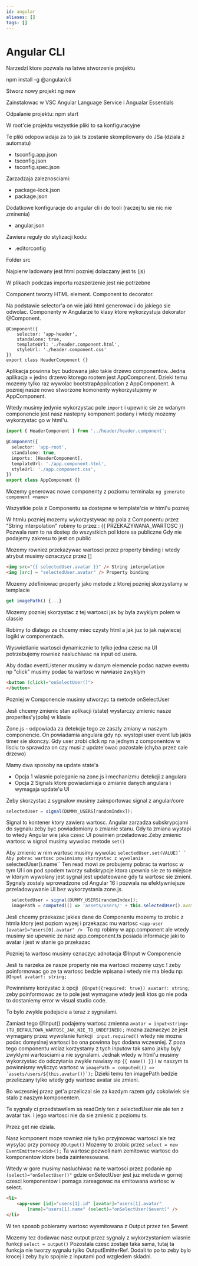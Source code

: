 ```yaml
---
id: angular
aliases: []
tags: []
---
```


# Angular CLI
Narzedzi ktore pozwala na latwe stworzenie projektu

npm install -g @angular/cli

Stworz nowy projekt
ng new <project-name>

Zainstalowac w VSC Angular Language Service i Angualar Essentials

Odpalanie projektu:
npm start


W root'cie projektu wszystkie pliki to sa konfiguracyjne

Te pliki odopowiadaja za to jak ts zostanie skompilowany do JSa (dziala z automatu)
- tsconfig.app.json
- tsconfig.json
- tsconfig.spec.json

Zarzadzaja zaleznosciami:
- package-lock.json
- package.json

Dodatkowe konfiguracje do angular cli i do tooli (raczej tu sie nic nie zminenia)
- angular.json

Zawiera reguly do stylizacji kodu:
- .editorconfig

Folder src

Najpierw ladowany jest html pozniej dolaczany jest ts (js)

W plikach podczas importu rozszerzenie jest nie potrzebne

Component tworzy HTML element. Component to decorator.

Na podstawie selector'a on wie jaki html generowac i do jakiego sie odwolac.
Componenty w Angularze to klasy ktore wykorzystuja dekorator @Component.

```
@Component({
    selector: 'app-header',
    standalone: true,
    templateUrl: './header.component.html',
    styleUrl: './header.component.css'
})
export class HeaderComponent {}
```


Aplikacja powinna byc budowana jako takie drzewo componentow. Jedna aplikacja = jedno drzewo ktorego rootem jest AppComponent.
Dzieki temu mozemy tylko raz wywolac bootstrapApplication z AppComponent. A pozniej nasze nowo stworzone komonenty wykorzystujemy w AppComponent.

Wtedy musimy jedynie wykorzystac pole ``import`` i upewnic sie ze wdanym componencie jest nasz nastepny komponent podany i wtedy mozemy wykorzystac go w html'u.

```typescript
import { HeaderComponent } from '../header/header.component';

@Component({
  selector: 'app-root',
  standalone: true,
  imports: [HeaderComponent],
  templateUrl: './app.component.html',
  styleUrl: './app.component.css',
})
export class AppComponent {}
```


Mozemy generowac nowe componenty z poziomu terminala:
``ng generate component <name>``

Wszystkie pola z Componentu sa dostepne w template'cie w html'u pozniej


W htmlu pozniej mozemy wykorzystywac np pola z Componentu przez "String interpolation" robimy to przez : {{ PRZEKAZYWANA_WARTOSC }}
Pozwala nam to na dostep do wszystkich pol ktore sa publiczne
Gdy nie podajemy zakresu to jest on public

Mozemy rowniez przekazywac wartosci przez property binding i wtedy atrybut musimy oznaczycz przez [] 

```html
<img src="{{ selectedUser.avatar }}" /> String interpolation
<img [src] = "selectedUser.avatar" /> Property binding
```


Mozemy zdefiniowac property jako metode z ktorej pozniej skorzystamy w templacie 
```typescript
get imagePath() {...}
```
Mozemy pozniej skorzystac z tej wartosci jak by byla zwyklym polem w classie

Robimy to dlatego ze chcemy miec czysty html a jak juz to jak najwiecej logiki w componentach.

Wyswietlanie wartosci dynamicznie to tylko jedna czesc na UI potrzebujemy rowniez nasluchiwac na input od usera.

Aby dodac eventListener musimy w danym elemencie podac nazwe eventu np "click" musimy podac ta wartosc w nawiasie zwyklym
```html
<button (click)="onSelectUser()">
</button>
```
Pozniej w Componencie musimy utworzyc ta metode onSelectUser

Jesli chcemy zmienic stan aplikacji (state) wystarczy zmienic nasze properites'y(pola) w klasie


Zone.js - odpowiada za detekcje tego ze zaszly zmiany w naszym componencie. On powiadamia angulara gdy np. wystopi user event lub jakis timer sie skonczy. Gdy user zrobi click np na jednym z componentow w lisciu to sprawdza on czy musi z update'owac pozostale (chyba przez cale drzewo)

Mamy dwa sposoby na update state'a 
- Opcja 1 wlasnie poleganie na zone.js i mechanizmu detekcji z angulara
- Opcja 2 Signals ktore powiadamiaja o zmianie danych angulara i wymagaja update'u UI 

Zeby skorzystac z sygnalow musimy zaimportowac signal z angular/core
```typescript
selectedUser = signal(DUMMY_USERS[randomIndex]);
```
Signal to kontener ktory zawiera wartosc. Angular zarzadza subskrypcjami do sygnalu zeby byc powiadomiony o zmianie stanu. Gdy ta zmiana wystapi to wtedy Angular wie jaka czesc UI powinien przeladowac.Zeby zmienic wartosc w signal musimy wywolac metode ``set()``

Aby zmienic w nim wartosc musimy wywolac ``selectedUser.set(VALUE)` `
Aby pobrac wartosc powinnismy skorzystac z wywolania ``selectedUser().name``  Ten read mowi ze probujemy pobrac ta wartosc w tym UI i on pod spodem tworzy subskrypcje ktora upewnia sie ze to miejsce w ktorym wywolany jest sygnal jest updateowane gdy ta wartosc sie zmieni.
Sygnaly zostaly wprowadzone od Angular 16 i pozwala na efektywniejsze przeladowywanie UI bez wykorzystania zone.js.

```typescript
  selectedUser = signal(DUMMY_USERS[randomIndex]);
  imagePath = computed(() => 'assets/users/' + this.selectedUser().avatar);
```

Jesli chcemy przekazac jakies dane do Componentu mozemy to zrobic z htmla ktory jest poziom wyzej i przekazac mu wartosc
``<app-user [avatar]="users[0].avatar" /> ``
To np robimy w app.component ale wtedy musimy sie upewnic ze nasz app.component.ts posiada informacje jaki to avatar i jest w stanie go przekazac

Pozniej ta wartosc musimy oznaczyc adnotacja @Input w Componencie


Jesli ts narzeka ze nasze property nie ma wartosci mozemy uzyc ! zeby poinformowac go ze ta wartosc bedzie wpisana i wtedy nie ma bledu np: `` @Input avatar!: string;``

Powinnismy korzystac z opcji `` @Input({required: true}) avatar!: string;`` zeby poinformowac ze to pole jest wymagane wtedy jesli ktos go nie poda to dostaniemy error w visual studio code.

To bylo zwykle podejscie a teraz z sygnalami.

Zamiast tego @Input() podajemy wartosc zmienna ``avatar = input<string>(TU_DEFAULTOWA_WARTOSC_JAK_NIE_TO_UNDEFINED);`` mozna zaznaczyc ze jest wymagany przez wywolanie funkcji `` input.required()`` wtedy nie mozna podac domyslnej wartosci bo ona powinna byc dodana wczesniej.
Z poza tego componentu wciaz korzystamy z tych inputow tak samo jakby byly zwyklymi wartosciami a nie sygnalami.
Jednak wtedy w html'u musimy wykorzystac do odczytania zwykle nawiasy np ``{{ name() }}`` i w naszym ts powinnismy wyliczyc wartosc w ``imagePath = computed(() => `assets/users/${this.avatar()}`);`` 
Dzieki temu ten imagePath bedzie przeliczany tylko wtedy gdy wartosc avatar sie zmieni.

Bo wczesniej przez get'a przeliczal sie za kazdym razem gdy cokolwiek sie stalo z naszym komponentem.

Te sygnaly ci przedstawilem sa readOnly ten z selectedUser nie ale ten z avatar tak. I jego wartosci nie da sie zmienic z poziomu ts.

Przez get nie dziala.

Nasz komponent moze rowniez nie tylko przyjmowac wartosci ale tez wysylac przy pomocy ``@Output()``
Mozemy to zrobic przez ``select = new EventEmitter<void>();`` Ta wartosc pozwoli nam zemitowac wartosc do komponentow ktore beda zainteresowane.

Wtedy w gore musimy nasluchiwac na te wartosci przez podanie np ``(select)="onSelectUser()"`` gdzie onSelectUser jest juz metoda w gornej czesci komponentow i pomaga zareagowac na emitowana wartosc w select.

```html
<li>
    <app-user [id]="users[1].id" [avatar]="users[1].avatar" 
        [name]="users[1].name" (select)="onSelectUser($event)" />
</li>
```

W ten sposob pobieramy wartosc wyemitowana z Output przez ten $event



Mozemy tez dodawac nasz output przez sygnaly z wykorzystaniem wlasnie funkcji ``select = output()``
Pozostala czesc zostaje taka sama, tutaj ta funkcja nie tworzy sygnalu tylko OutputEmitterRef. Dodali to po to zeby bylo krocej i zeby bylo spojnie z inputami pod wzgledem skladni.

